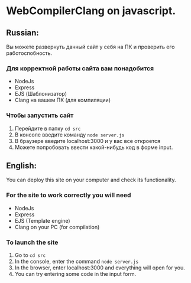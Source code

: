 # WebCompilerClang on javascript.
## **Russian:**
Вы можете развернуть данный сайт у себя на ПК и проверить его работоспобность.
### Для корректной работы сайта вам понадобится
+ NodeJs
+ Express
+ EJS (Шаблонизатор)
+ Clang на вашем ПК (для компиляции)

### Чтобы запустить сайт
1. Перейдите в папку ```cd src```
2. В консоле введите команду ```node server.js```
3. В браузере введите localhost:3000 и у вас все откроется
4. Можете попробовать ввести какой-нибудь код в форме input.

## **English:**
You can deploy this site on your computer and check its functionality.
### For the site to work correctly you will need
+ NodeJs
+ Express
+ EJS (Template engine)
+ Clang on your PC (for compilation)

### To launch the site
1. Go to ```cd src```
2. In the console, enter the command ```node server.js```
3. In the browser, enter localhost:3000 and everything will open for you.
4. You can try entering some code in the input form.
